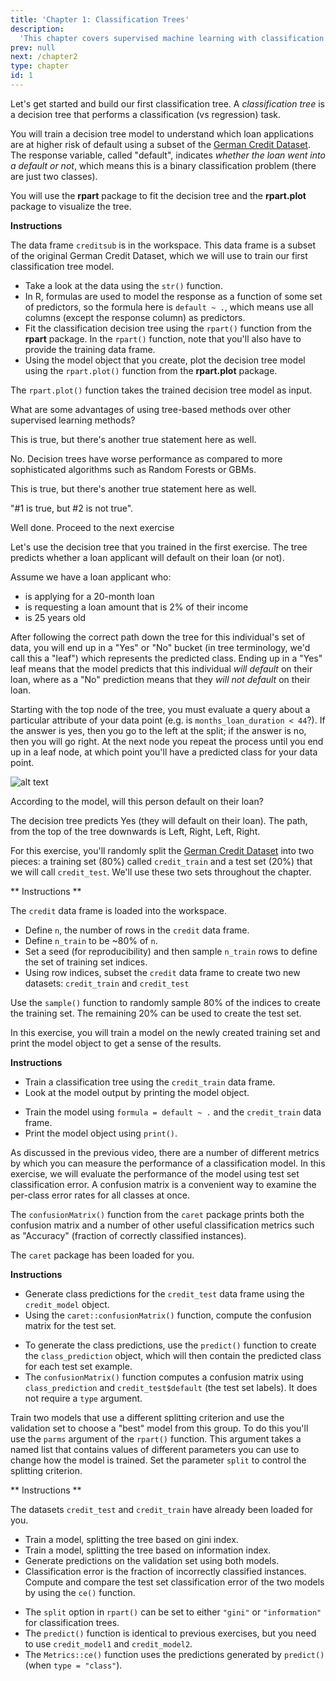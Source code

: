 ```yaml
---
title: 'Chapter 1: Classification Trees'
description:
  'This chapter covers supervised machine learning with classification trees.'
prev: null
next: /chapter2
type: chapter
id: 1
---
```


<exercise id="1" title="Welcome to the course!" type="slides">

<slides source="chapter1_01">
</slides>

</exercise>

<exercise id="2" title="Build a classification tree">

Let's get started and build our first classification tree. A _classification tree_ is a decision tree that performs a classification (vs regression) task.  

You will train a decision tree model to understand which loan applications are at higher risk of default using a subset of the [German Credit Dataset](https://archive.ics.uci.edu/ml/datasets/Statlog+%28German+Credit+Data%29). The response variable, called "default", indicates _whether the loan went into a default or not_, which means this is a binary classification problem (there are just two classes).

You will use the **rpart** package to fit the decision tree and the **rpart.plot** package to visualize the tree. 

**Instructions**

The data frame `creditsub` is in the workspace.  This data frame is a subset of the original German Credit Dataset, which we will use to train our first classification tree model.

- Take a look at the data using the `str()` function.
- In R, formulas are used to model the response as a function of some set of predictors, so the formula here is `default ~ .`, which means use all columns (except the response column) as predictors.
- Fit the classification decision tree using the `rpart()` function from the **rpart** package.  In the `rpart()` function, note that you'll also have to provide the training data frame.
- Using the model object that you create, plot the decision tree model using the `rpart.plot()` function from the **rpart.plot** package.

<codeblock id="01_02">

The `rpart.plot()` function takes the trained decision tree model as input.

</codeblock>

</exercise>

<exercise id="3" title="Introduction to classification trees" type="slides">

<slides source="chapter1_03">
</slides>

</exercise>

<exercise id="4" title="Advantages of tree-based methods">

What are some advantages of using tree-based methods over other supervised learning methods?

<choice>
<opt text="Model interpretability (easy to understand why a prediction is made).">

This is true, but there's another true statement here as well.

</opt>

<opt text="Model performance (trees have superior performance compared to other machine learning algorithms)." >

No. Decision trees have worse performance as compared to more sophisticated algorithms such as Random Forests or GBMs.

</opt>

<opt text="No pre-processing (e.g. normalization) of the data is required.">

This is true, but there's another true statement here as well.

</opt>

<opt text="1 and 2 are true.">

"#1 is true, but #2 is not true".

</opt>

<opt text="1 and 3 are true." correct="true">

Well done. Proceed to the next exercise

</opt>
</choice>

</exercise>

<exercise id="5" title="Advantages of tree-based methods">

Let's use the decision tree that you trained in the first exercise. The tree predicts whether a loan applicant will default on their loan (or not).

Assume we have a loan applicant who:

- is applying for a 20-month loan
- is requesting a loan amount that is 2% of their income
- is 25 years old

After following the correct path down the tree for this individual's set of data, you will end up in a "Yes" or "No" bucket (in tree terminology, we'd call this a "leaf") which represents the predicted class. Ending up in a "Yes" leaf means that the model predicts that this individual *will default* on their loan, where as a "No" prediction means that they *will not default* on their loan. 

Starting with the top node of the tree, you must evaluate a query about a particular attribute of your data point (e.g. is `months_loan_duration < 44`?).  If the answer is yes, then you go to the left at the split; if the answer is no, then you will go right.  At the next node you repeat the process until you end up in a leaf node, at which point you'll have a predicted class for your data point.    

![alt text](https://github.com/open-data-courses/tree-based-models-in-r/blob/master/images/prediction_with_a_classification_tree_yes_no2.png?raw=TRUE?raw=TRUE)

According to the model, will this person default on their loan?

<choice>
<opt text="Yes" correct="true">

</opt>

<opt text="No">

The decision tree predicts Yes (they will default on their loan).  The path, from the top of the tree downwards is Left, Right, Left, Right.

</opt>

</exercise>

<exercise id="6" title="Overview of the modeling process" type="slides">

<slides source="chapter1_06">
</slides>

</exercise>

<exercise id="7" title="Train/test split">

For this exercise, you'll randomly split the [German Credit Dataset](https://archive.ics.uci.edu/ml/datasets/Statlog+%28German+Credit+Data%29) into two pieces: a training set (80%) called `credit_train` and a test set (20%) that we will call `credit_test`. We'll use these two sets throughout the chapter.

** Instructions **

The `credit` data frame is loaded into the workspace.

- Define `n`, the number of rows in the `credit` data frame.
- Define `n_train` to be ~80% of `n`.
- Set a seed (for reproducibility) and then sample `n_train` rows to define the set of training set indices.
- Using row indices, subset the `credit` data frame to create two new datasets: `credit_train` and `credit_test`

<codeblock id="01_07">

Use the `sample()` function to randomly sample 80% of the indices to create the training set.
The remaining 20% can be used to create the test set. 

</codeblock>

</exercise>

<exercise id="8" title="Train a classification tree model">

In this exercise, you will train a model on the newly created training set and print the model object to get a sense of the results.

**Instructions**

- Train a classification tree using the `credit_train` data frame.
- Look at the model output by printing the model object.

<codeblock id="01_08">

- Train the model using `formula = default ~ .` and the `credit_train` data frame.  
- Print the model object using `print()`.

</codeblock>

</exercise>

<exercise id="9" title="Evaluating classification model performance" type="slides">

<slides source="chapter1_09">
</slides>

</exercise>

<exercise id="10" title="Compute confusion matrix">

As discussed in the previous video, there are a number of different metrics by which you can measure the performance of a classification model.  In this exercise, we will evaluate the performance of the model using test set classification error.  A confusion matrix is a convenient way to examine the per-class error rates for all classes at once.  

The `confusionMatrix()` function from the `caret` package prints both the confusion matrix and a number of other useful classification metrics such as "Accuracy" (fraction of correctly classified instances).

The `caret` package has been loaded for you.

**Instructions**

- Generate class predictions for the `credit_test` data frame using the `credit_model` object.
- Using the `caret::confusionMatrix()` function, compute the confusion matrix for the test set.

<codeblock id="01_10">

- To generate the class predictions, use the `predict()` function to create the `class_prediction` object, which will then contain the predicted class for each test set example.
- The `confusionMatrix()` function computes a confusion matrix using `class_prediction` and `credit_test$default` (the test set labels). It does not require a `type` argument.

</codeblock>

</exercise>

<exercise id="11" title="Splitting criterion in trees" type="slides">

<slides source="chapter1_11">
</slides>

</exercise>

<exercise id="12" title="Compare models with a different splitting criterion">

Train two models that use a different splitting criterion and use the validation set to choose a "best" model from this group. To do this you'll use the `parms` argument of the `rpart()` function. This argument takes a named list that contains values of different parameters you can use to change how the model is trained. Set the parameter `split` to control the splitting criterion.

** Instructions **

The datasets `credit_test` and `credit_train` have already been loaded for you.

- Train a model, splitting the tree based on gini index.
- Train a model, splitting the tree based on information index.
- Generate predictions on the validation set using both models.
- Classification error is the fraction of incorrectly classified instances.  Compute and compare the test set classification error of the two models by using the `ce()` function.

<codeblock id="01_12">

- The `split` option in `rpart()` can be set to either `"gini"` or `"information"` for classification trees.
- The `predict()` function is identical to previous exercises, but you need to use `credit_model1` and `credit_model2`.
- The `Metrics::ce()` function uses the predictions generated by `predict()` (when `type = "class"`).

</codeblock>

</exercise>

